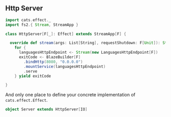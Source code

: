 ## Http Server

```scala
import cats.effect._
import fs2.{ Stream, StreamApp }

class HttpServer[F[_]: Effect] extends StreamApp[F] {

  override def stream(args: List[String], requestShutdown: F[Unit]): Stream[F, StreamApp.ExitCode] =
    for {
      languagesHttpEndpoint <- Stream(new LanguagesHttpEndpoint[F])
      exitCode <- BlazeBuilder[F]
        .bindHttp(8080, "0.0.0.0")
        .mountService(languagesHttpEndpoint)
        .serve
    } yield exitCode

}
```

And only one place to define your concrete implementation of `cats.effect.Effect`.

```scala
object Server extends HttpServer[IO]
```
